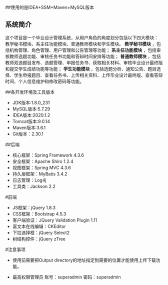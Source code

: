 ##使用的是IDEA+SSM+Maven+MySQL版本

## 系统简介
这个项目是一个毕业设计管理系统，从用户角色的角度划分包括以下四大模块：
教学秘书模块、系主任功能模块、普通教师模块和学生模块。
**教学秘书模块** ，包括机构管理、角色管理、用户管理和公告管理等功能； 
**系主任功能模块** ，包括审核教师选题功能、审核任务书功能和答辩时间安排等功能；
**普通教师模块** ，包括教师双选题目发布、选题管理、申报任务书、获取相关材料、审核毕业设计最终版和提交学生成绩功能等功能；
**学生功能模块** ，包括选题分析、通知公告、题目选择、学生申报题目、查看任务书、上传相关资料、上传毕业设计最终版、查看答辩时间、个人信息维护和修改密码等功能。

##各开发环境及工具版本

* JDK版本:1.8.0_231
* MySQL版本:5.7.29
* IDEA版本:2020.1.2
* Tomcat版本:9.0.14
* Maven版本:3.6.1
* Git版本：2.30.1

##后端

* 核心框架：Spring Framework 4.3.6
* 安全框架：Apache Shiro 1.2.4
* 视图框架：Spring MVC 4.3.6
* 持久层框架：MyBatis 3.4.2
* 日志管理：Log4j
* 工具类：Jackson 2.2

#前端

* JS框架：jQuery 1.8.3
* CSS框架：Bootstrap 4.5.3
* 客户端验证：JQuery Validation Plugin 1.11
* 富文本在线编辑：CKEditor
* 下拉选择框：jQuery Select2
* 树结构控件：jQuery zTree


#注意事项
* 使用前需要把Output directory的地址指定到需要的位置才能使用上传下载功能。

* 最高权限管理员 账号：superadmin 密码：superadmin